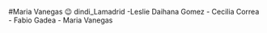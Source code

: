 #Maria Vanegas :wink:
dindi_Lamadrid -Leslie Daihana Gomez - Cecilia Correa - Fabio Gadea - Maria Vanegas
